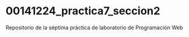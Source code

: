 # 00141224_practica7_seccion2
Repositorio de la séptima práctica de laboratorio de Programación Web
